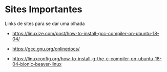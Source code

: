 # Sites Importantes
Links de sites para se dar uma olhada

- https://linuxize.com/post/how-to-install-gcc-compiler-on-ubuntu-18-04/

- https://gcc.gnu.org/onlinedocs/

- https://linuxconfig.org/how-to-install-g-the-c-compiler-on-ubuntu-18-04-bionic-beaver-linux
